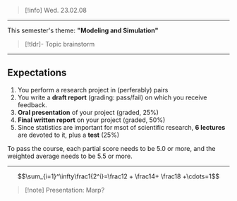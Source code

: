 > [!info] Wed. 23.02.08

***
This semester's theme: **"Modeling and Simulation"**

> [!tldr]- Topic brainstorm

***
## Expectations
1. You perform a research project in (perferably) pairs
2. You write a **draft report** (grading: pass/fail) on which you receive feedback.
3. **Oral presentation** of your project (graded, 25%)
4. **Final written report** on your project (graded, 50%)
5. Since statistics are important for msot of scientific research, **6 lectures** are devoted to it, plus a **test** (25%)

To pass the course, each partial score needs to be 5.0 or more, and the weighted average needs to be 5.5 or more.
***
$$\sum_{i=1}^\infty\frac1{2^i}=\frac12 + \frac14+ \frac18 +\cdots=1$$

> [!note] Presentation: Marp?





